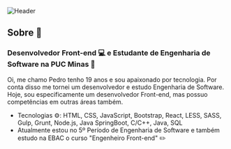 <div>
  <img align="center" alt="Header" src="https://github.com/FHg80/FHg80/master/img/github-header-img.png"/>
</div>


## Sobre 📝

### Desenvolvedor Front-end 💻 e Estudante de Engenharia de Software na PUC Minas 📔

Oi, me chamo Pedro tenho 19 anos e sou apaixonado por tecnologia. Por conta disso me tornei um desenvolvedor e estudo Engenharia de Software. 
Hoje, sou especificamente um desenvolvedor Front-end, mas possuo competências em outras áreas também.

- Tecnologias ⚙️: HTML, CSS, JavaScript, Bootstrap, React, LESS, SASS, Gulp, Grunt, Node.js, Java SpringBoot, C/C++, Java, SQL
- Atualmente estou no 5º Período de Engenharia de Software e também estudo na EBAC o curso "Engenheiro Front-end" ✏️
 
